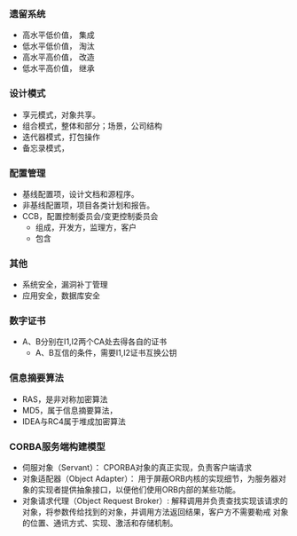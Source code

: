 ### 遗留系统

* 高水平低价值， 集成
* 低水平低价值， 淘汰
* 高水平高价值， 改造
* 低水平高价值， 继承


### 设计模式
* 享元模式，对象共享。
* 组合模式，整体和部分；场景，公司结构
* 迭代器模式，打包操作
* 备忘录模式，  


### 配置管理
* 基线配置项，设计文档和源程序。
* 非基线配置项，项目各类计划和报告。
* CCB，配置控制委员会/变更控制委员会
  * 组成，开发方，监理方，客户
  * 包含

### 其他
* 系统安全，漏洞补丁管理
* 应用安全，数据库安全

### 数字证书
* A、B分别在I1,I2两个CA处去得各自的证书
  * A、B互信的条件，需要I1,I2证书互换公钥
  
### 信息摘要算法
* RAS，是非对称加密算法
* MD5，属于信息摘要算法，
* IDEA与RC4属于堆成加密算法

### CORBA服务端构建模型
* 伺服对象（Servant）： CPORBA对象的真正实现，负责客户端请求
* 对象适配器（Object Adapter）： 用于屏蔽ORB内核的实现细节，为服务器对象的实现者提供抽象接口，以便他们使用ORB内部的某些功能。
* 对象请求代理（Object Request Broker）: 解释调用并负责查找实现该请求的对象，将参数传给找到的对象，并调用方法返回结果，客户方不需要勒戒
对象的位置、通讯方式、实现、激活和存储机制。